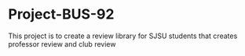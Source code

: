 # Project-BUS-92
This project is to create a review library for SJSU students that creates professor review and club review
